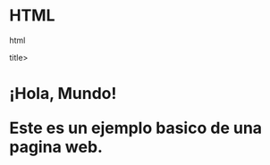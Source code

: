 # HTML
html
<!DOCTYPE html>
<html>
<head>
  <title>Mi Pagina de Hola Mundo</title>title>
</head>
<body>
  <h1>¡Hola, Mundo!</title>
  <p>Este es un ejemplo basico de una pagina web.</p>
  </body>
  </html>
